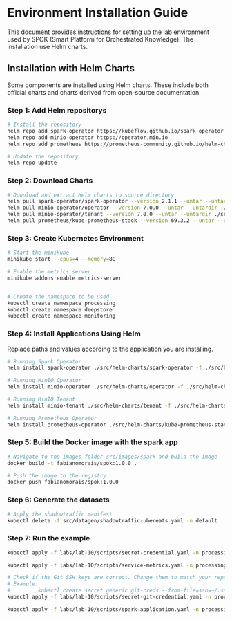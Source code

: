 # Environment Installation Guide

This document provides instructions for setting up the lab environment used by SPOK (Smart Platform for Orchestrated Knowledge). The installation use Helm charts.

## Installation with Helm Charts

Some components are installed using Helm charts. These include both official charts and charts derived from open-source documentation.

### Step 1: Add Helm repositorys

```sh
# Install the repository
helm repo add spark-operator https://kubeflow.github.io/spark-operator
helm repo add minio-operator https://operator.min.io
helm repo add prometheus https://prometheus-community.github.io/helm-charts

# Update the repository
helm repo update
```

### Step 2: Download Charts

```sh
# Download and extract Helm charts to source directory
helm pull spark-operator/spark-operator --version 2.1.1 --untar --untardir ./src/helm-charts
helm pull minio-operator/operator --version 7.0.0 --untar --untardir ./src/helm-charts
helm pull minio-operator/tenant --version 7.0.0 --untar --untardir ./src/helm-charts
helm pull prometheus/kube-prometheus-stack --version 69.3.2 --untar --untardir ./src/helm-charts
```

### Step 3: Create Kubernetes Environment

```sh
# Start the minikube
minikube start --cpus=4 --memory=8G

# Enable the metrics server
minikube addons enable metrics-server


# Create the namespace to be used
kubectl create namespace processing
kubectl create namespace deepstore
kubectl create namespace monitoring
```

### Step 4: Install Applications Using Helm

Replace paths and values according to the application you are installing.

```sh
# Running Spark Operator
helm install spark-operator ./src/helm-charts/spark-operator -f ./src/helm-charts/spark-operator/values.yaml -n processing

# Running MinIO Operator
helm install minio-operator ./src/helm-charts/operator -f ./src/helm-charts/operator/values.yaml -n deepstore

# Running MinIO Tenant
helm install minio-tenant ./src/helm-charts/tenant -f ./src/helm-charts/tenant/values.yaml -n deepstore

# Running Prometheus Operator
helm install prometheus-operator ./src/helm-charts/kube-prometheus-stack -f ./src/helm-charts/kube-prometheus-stack/values.yaml -n monitoring

```

### Step 5: Build the Docker image with the spark app

```sh
# Navigate to the images folder src/images/spark and build the image
docker build -t fabianomorais/spok:1.0.0 .

# Push the image to the registry
docker push fabianomorais/spok:1.0.0 
```


### Step 6: Generate the datasets

```sh
# Apply the shadowtraffic manifest
kubectl delete -f src/datagen/shadowtraffic-ubereats.yaml -n default
```


### Step 7: Run the example

```sh
kubectl apply -f labs/lab-10/scripts/secret-credential.yaml -n processing

kubectl apply -f labs/lab-10/scripts/service-metrics.yaml -n processing

# Check if the Git SSH keys are correct. Change them to match your repository if you encounter permission issues.
# Example:
#         kubectl create secret generic git-creds --from-file=ssh=~/.ssh/id_rsa --from-file=known_hosts=~/.ssh/known_hosts --dry-run=client -o yaml
kubectl apply -f labs/lab-10/scripts/secret-git-credential.yaml -n processing

kubectl apply -f labs/lab-10/scripts/spark-application.yaml -n processing
```





